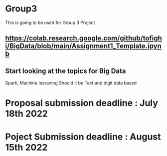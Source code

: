 # Group3
This is going to be used for Group 3 Project
## https://colab.research.google.com/github/tofighi/BigData/blob/main/Assignment1_Template.ipynb

## Start looking at the topics for Big Data
  Spark,
  Machine learaning
  Should it be Text and digit data based
  
# Proposal submission deadline : July 18th 2022
  
#  Poject Submission deadline : August 15th 2022
  
  

